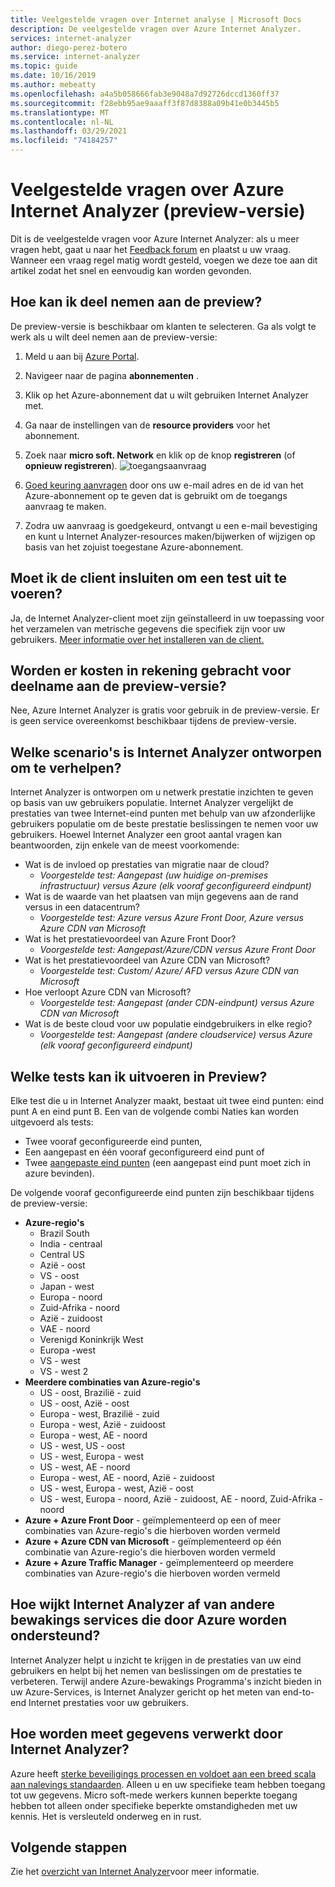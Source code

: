 ```yaml
---
title: Veelgestelde vragen over Internet analyse | Microsoft Docs
description: De veelgestelde vragen over Azure Internet Analyzer.
services: internet-analyzer
author: diego-perez-botero
ms.service: internet-analyzer
ms.topic: guide
ms.date: 10/16/2019
ms.author: mebeatty
ms.openlocfilehash: a4a5b058666fab3e9048a7d92726dccd1360ff37
ms.sourcegitcommit: f28ebb95ae9aaaff3f87d8388a09b41e0b3445b5
ms.translationtype: MT
ms.contentlocale: nl-NL
ms.lasthandoff: 03/29/2021
ms.locfileid: "74184257"
---
```

# <a name="azure-internet-analyzer-faq-preview"></a>Veelgestelde vragen over Azure Internet Analyzer (preview-versie)

Dit is de veelgestelde vragen voor Azure Internet Analyzer: als u meer vragen hebt, gaat u naar het [Feedback forum](https://aka.ms/internetAnalyzerFeedbackForum) en plaatst u uw vraag. Wanneer een vraag regel matig wordt gesteld, voegen we deze toe aan dit artikel zodat het snel en eenvoudig kan worden gevonden.

## <a name="how-do-i-participate-in-the-preview"></a>Hoe kan ik deel nemen aan de preview?

De preview-versie is beschikbaar om klanten te selecteren. Ga als volgt te werk als u wilt deel nemen aan de preview-versie:

1. Meld u aan bij [Azure Portal](https://ms.portal.azure.com).
2. Navigeer naar de pagina **abonnementen** .
3. Klik op het Azure-abonnement dat u wilt gebruiken Internet Analyzer met.
4. Ga naar de instellingen van de **resource providers** voor het abonnement.
5. Zoek naar **micro soft. Network** en klik op de knop **registreren** (of **opnieuw registreren**).
![toegangsaanvraag](./media/ia-faq/request-preview-access.png)

6. [Goed keuring aanvragen](https://aka.ms/internetAnalyzerContact) door ons uw e-mail adres en de id van het Azure-abonnement op te geven dat is gebruikt om de toegangs aanvraag te maken.
7. Zodra uw aanvraag is goedgekeurd, ontvangt u een e-mail bevestiging en kunt u Internet Analyzer-resources maken/bijwerken of wijzigen op basis van het zojuist toegestane Azure-abonnement.

## <a name="do-i-need-to-embed-the-client-to-run-a-test"></a>Moet ik de client insluiten om een test uit te voeren?

Ja, de Internet Analyzer-client moet zijn geïnstalleerd in uw toepassing voor het verzamelen van metrische gegevens die specifiek zijn voor uw gebruikers. [Meer informatie over het installeren van de client.](internet-analyzer-embed-client.md) 

## <a name="do-i-get-billed-for-participating-in-the-preview"></a>Worden er kosten in rekening gebracht voor deelname aan de preview-versie?
Nee, Azure Internet Analyzer is gratis voor gebruik in de preview-versie. Er is geen service overeenkomst beschikbaar tijdens de preview-versie.

## <a name="what-scenarios-is-internet-analyzer-designed-to-address"></a>Welke scenario's is Internet Analyzer ontworpen om te verhelpen?

Internet Analyzer is ontworpen om u netwerk prestatie inzichten te geven op basis van uw gebruikers populatie. Internet Analyzer vergelijkt de prestaties van twee Internet-eind punten met behulp van uw afzonderlijke gebruikers populatie om de beste prestatie beslissingen te nemen voor uw gebruikers. Hoewel Internet Analyzer een groot aantal vragen kan beantwoorden, zijn enkele van de meest voorkomende:

* Wat is de invloed op prestaties van migratie naar de cloud? 
    * *Voorgestelde test: Aangepast (uw huidige on-premises infrastructuur) versus Azure (elk vooraf geconfigureerd eindpunt)*
* Wat is de waarde van het plaatsen van mijn gegevens aan de rand versus in een datacentrum? 
    *  *Voorgestelde test: Azure versus Azure Front Door, Azure versus Azure CDN van Microsoft*
* Wat is het prestatievoordeel van Azure Front Door?
    *  *Voorgestelde test: Aangepast/Azure/CDN versus Azure Front Door*
* Wat is het prestatievoordeel van Azure CDN van Microsoft? 
    *  *Voorgestelde test: Custom/ Azure/ AFD versus Azure CDN van Microsoft*
* Hoe verloopt Azure CDN van Microsoft? 
    *  *Voorgestelde test: Aangepast (ander CDN-eindpunt) versus Azure CDN van Microsoft*
* Wat is de beste cloud voor uw populatie eindgebruikers in elke regio? 
    *  *Voorgestelde test: Aangepast (andere cloudservice) versus Azure (elk vooraf geconfigureerd eindpunt)*

## <a name="which-tests-can-i-run-in-preview"></a>Welke tests kan ik uitvoeren in Preview?

Elke test die u in Internet Analyzer maakt, bestaat uit twee eind punten: eind punt A en eind punt B. Een van de volgende combi Naties kan worden uitgevoerd als tests:  
* Twee vooraf geconfigureerde eind punten,
* Een aangepast en één vooraf geconfigureerd eind punt of
* Twee [aangepaste eind punten](internet-analyzer-custom-endpoint.md) (een aangepast eind punt moet zich in azure bevinden).

De volgende vooraf geconfigureerde eind punten zijn beschikbaar tijdens de preview-versie:
* **Azure-regio's**
    * Brazil South
    * India - centraal
    * Central US
    * Azië - oost
    * VS - oost
    * Japan - west
    * Europa - noord
    * Zuid-Afrika - noord
    * Azië - zuidoost
    * VAE - noord
    * Verenigd Koninkrijk West  
    * Europa -west
    * VS - west
    * VS - west 2
* **Meerdere combinaties van Azure-regio's**
    * US - oost, Brazilië - zuid
    * US - oost, Azië - oost
    * Europa - west, Brazilië - zuid
    * Europa - west, Azië - zuidoost
    * Europa - west, AE - noord
    * US - west, US - oost
    * US - west, Europa - west
    * US - west, AE - noord
    * Europa - west, AE - noord, Azië - zuidoost
    * US - west, Europa - west, Azië - oost
    * US - west, Europa - noord, Azië - zuidoost, AE - noord, Zuid-Afrika - noord 
* **Azure + Azure Front Door** - geïmplementeerd op een of meer combinaties van Azure-regio's die hierboven worden vermeld
* **Azure + Azure CDN van Microsoft** - geïmplementeerd op één combinatie van Azure-regio's die hierboven worden vermeld
* **Azure + Azure Traffic Manager** - geïmplementeerd op meerdere combinaties van Azure-regio's die hierboven worden vermeld

## <a name="how-is-internet-analyzer-different-from-other-monitoring-services-provided-by-azure"></a>Hoe wijkt Internet Analyzer af van andere bewakings services die door Azure worden ondersteund?

Internet Analyzer helpt u inzicht te krijgen in de prestaties van uw eind gebruikers en helpt bij het nemen van beslissingen om de prestaties te verbeteren. Terwijl andere Azure-bewakings Programma's inzicht bieden in uw Azure-Services, is Internet Analyzer gericht op het meten van end-to-end Internet prestaties voor uw gebruikers.

## <a name="how-is-measurement-data-handled-by-internet-analyzer"></a>Hoe worden meet gegevens verwerkt door Internet Analyzer?

Azure heeft [sterke beveiligings processen en voldoet aan een breed scala aan nalevings standaarden](https://azure.microsoft.com/support/trust-center/). Alleen u en uw specifieke team hebben toegang tot uw gegevens. Micro soft-mede werkers kunnen beperkte toegang hebben tot alleen onder specifieke beperkte omstandigheden met uw kennis. Het is versleuteld onderweg en in rust.

## <a name="next-steps"></a>Volgende stappen

Zie het [overzicht van Internet Analyzer](internet-analyzer-overview.md)voor meer informatie.

